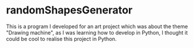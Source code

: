 # randomShapesGenerator
This is a program I developed for an art project which was about the theme "Drawing machine", as I was learning how to develop in Python, I thought it could be cool to realise this project in Python.
